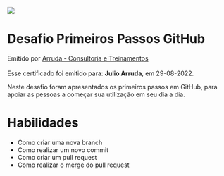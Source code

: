 <body>
<main id=root>
<div><div><div>
<p><img src=
"
https://creds.arruda.io/events/desafio_primeiros_passos_github/badge.png
"
 /></p>
</div></div></div>
<div><div><div><div><div><div>
<h1>Desafio Primeiros Passos GitHub</h1>
<div><div>Emitido por <a href="https://arruda.io">Arruda - Consultoria e Treinamentos</a></div><div>&nbsp;</div>
<div>Esse certificado foi emitido para: <strong>Julio Arruda</strong>, em 29-08-2022.</div>
</div></div>
<p>Neste desafio foram apresentados os primeiros passos em GitHub, para apoiar as pessoas a começar sua utilização em seu dia a dia.</p>
</div><div>
<h1>Habilidades</h1>
<ul></li>
<li>Como criar uma nova branch
</li>
<li>Como realizar um novo commit
</li>
<li>Como criar um pull request
</li>
<li>Como realizar o merge do pull request
</li></ul>
</div><div>&nbsp;</div></div></div></div></div></main></body>

